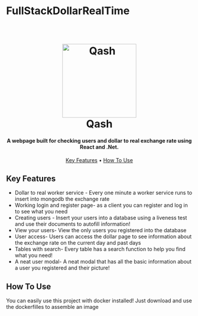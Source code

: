 # FullStackDollarRealTime
<h1 align="center">
  <br>
 <img src="https://i.imgur.com/ZZJb8Zp.png" alt="Qash" width="200">
  <br>
  Qash
  <br>
</h1>

<h4 align="center">A webpage built for checking users and dollar to real exchange rate using React and .Net.</h4>


<p align="center">
  <a href="#key-features">Key Features</a> •
  <a href="#how-to-use">How To Use</a> 

</p>


## Key Features

* Dollar to real worker service - Every one minute a worker service runs to insert into mongodb the exchange rate
* Working login and register page- as a client you can register and log in to see what you need
* Creating users - Insert your users into a database using a liveness test and use their documents to autofill information!
* View your users- View the only users you registered into the database
* User access- Users can access the dollar page to see information about the exchange rate on the current day and past days
* Tables with search- Every table has a search function to help you find what you need!
* A neat user modal- A neat modal that has all the basic information about a user you registered and their picture!

## How To Use

You can easily use this project with docker installed! Just download and use the dockerfilles to assemble an image




